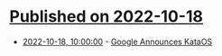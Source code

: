 # [Published on 2022-10-18](index.md)

* [2022-10-18, 10:00:00](https://tech.slashdot.org/story/22/10/17/2256206/google-announces-kataos?utm_source=rss1.0mainlinkanon&utm_medium=feed) - [Google Announces KataOS](https://tech.slashdot.org/story/22/10/17/2256206/google-announces-kataos?utm_source=rss1.0mainlinkanon&utm_medium=feed)
